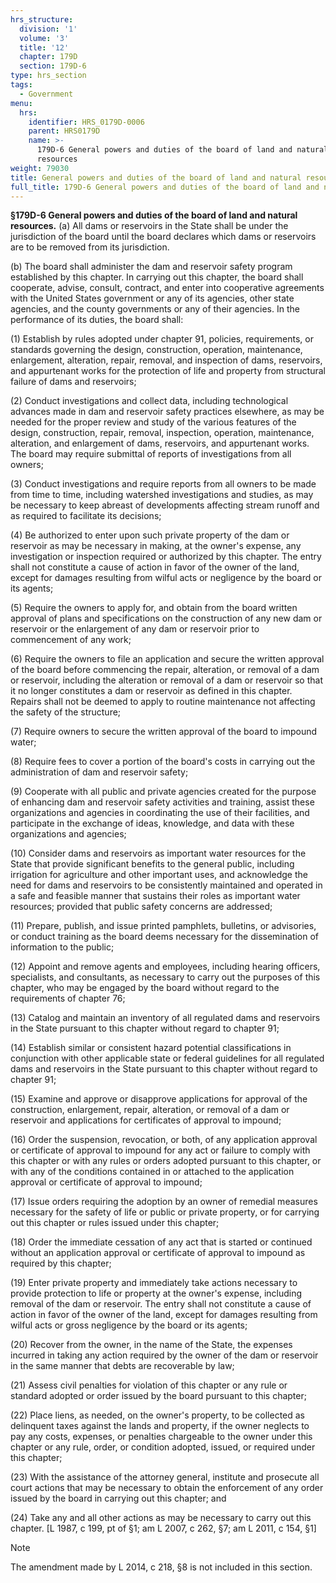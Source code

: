 ```yaml
---
hrs_structure:
  division: '1'
  volume: '3'
  title: '12'
  chapter: 179D
  section: 179D-6
type: hrs_section
tags:
  - Government
menu:
  hrs:
    identifier: HRS_0179D-0006
    parent: HRS0179D
    name: >-
      179D-6 General powers and duties of the board of land and natural
      resources
weight: 79030
title: General powers and duties of the board of land and natural resources
full_title: 179D-6 General powers and duties of the board of land and natural resources
---
```

**§179D-6 General powers and duties of the board of land and natural resources.** (a) All dams or reservoirs in the State shall be under the jurisdiction of the board until the board declares which dams or reservoirs are to be removed from its jurisdiction.

(b) The board shall administer the dam and reservoir safety program established by this chapter. In carrying out this chapter, the board shall cooperate, advise, consult, contract, and enter into cooperative agreements with the United States government or any of its agencies, other state agencies, and the county governments or any of their agencies. In the performance of its duties, the board shall:

(1) Establish by rules adopted under chapter 91, policies, requirements, or standards governing the design, construction, operation, maintenance, enlargement, alteration, repair, removal, and inspection of dams, reservoirs, and appurtenant works for the protection of life and property from structural failure of dams and reservoirs;

(2) Conduct investigations and collect data, including technological advances made in dam and reservoir safety practices elsewhere, as may be needed for the proper review and study of the various features of the design, construction, repair, removal, inspection, operation, maintenance, alteration, and enlargement of dams, reservoirs, and appurtenant works. The board may require submittal of reports of investigations from all owners;

(3) Conduct investigations and require reports from all owners to be made from time to time, including watershed investigations and studies, as may be necessary to keep abreast of developments affecting stream runoff and as required to facilitate its decisions;

(4) Be authorized to enter upon such private property of the dam or reservoir as may be necessary in making, at the owner's expense, any investigation or inspection required or authorized by this chapter. The entry shall not constitute a cause of action in favor of the owner of the land, except for damages resulting from wilful acts or negligence by the board or its agents;

(5) Require the owners to apply for, and obtain from the board written approval of plans and specifications on the construction of any new dam or reservoir or the enlargement of any dam or reservoir prior to commencement of any work;

(6) Require the owners to file an application and secure the written approval of the board before commencing the repair, alteration, or removal of a dam or reservoir, including the alteration or removal of a dam or reservoir so that it no longer constitutes a dam or reservoir as defined in this chapter. Repairs shall not be deemed to apply to routine maintenance not affecting the safety of the structure;

(7) Require owners to secure the written approval of the board to impound water;

(8) Require fees to cover a portion of the board's costs in carrying out the administration of dam and reservoir safety;

(9) Cooperate with all public and private agencies created for the purpose of enhancing dam and reservoir safety activities and training, assist these organizations and agencies in coordinating the use of their facilities, and participate in the exchange of ideas, knowledge, and data with these organizations and agencies;

(10) Consider dams and reservoirs as important water resources for the State that provide significant benefits to the general public, including irrigation for agriculture and other important uses, and acknowledge the need for dams and reservoirs to be consistently maintained and operated in a safe and feasible manner that sustains their roles as important water resources; provided that public safety concerns are addressed;

(11) Prepare, publish, and issue printed pamphlets, bulletins, or advisories, or conduct training as the board deems necessary for the dissemination of information to the public;

(12) Appoint and remove agents and employees, including hearing officers, specialists, and consultants, as necessary to carry out the purposes of this chapter, who may be engaged by the board without regard to the requirements of chapter 76;

(13) Catalog and maintain an inventory of all regulated dams and reservoirs in the State pursuant to this chapter without regard to chapter 91;

(14) Establish similar or consistent hazard potential classifications in conjunction with other applicable state or federal guidelines for all regulated dams and reservoirs in the State pursuant to this chapter without regard to chapter 91;

(15) Examine and approve or disapprove applications for approval of the construction, enlargement, repair, alteration, or removal of a dam or reservoir and applications for certificates of approval to impound;

(16) Order the suspension, revocation, or both, of any application approval or certificate of approval to impound for any act or failure to comply with this chapter or with any rules or orders adopted pursuant to this chapter, or with any of the conditions contained in or attached to the application approval or certificate of approval to impound;

(17) Issue orders requiring the adoption by an owner of remedial measures necessary for the safety of life or public or private property, or for carrying out this chapter or rules issued under this chapter;

(18) Order the immediate cessation of any act that is started or continued without an application approval or certificate of approval to impound as required by this chapter;

(19) Enter private property and immediately take actions necessary to provide protection to life or property at the owner's expense, including removal of the dam or reservoir. The entry shall not constitute a cause of action in favor of the owner of the land, except for damages resulting from wilful acts or gross negligence by the board or its agents;

(20) Recover from the owner, in the name of the State, the expenses incurred in taking any action required by the owner of the dam or reservoir in the same manner that debts are recoverable by law;

(21) Assess civil penalties for violation of this chapter or any rule or standard adopted or order issued by the board pursuant to this chapter;

(22) Place liens, as needed, on the owner's property, to be collected as delinquent taxes against the lands and property, if the owner neglects to pay any costs, expenses, or penalties chargeable to the owner under this chapter or any rule, order, or condition adopted, issued, or required under this chapter;

(23) With the assistance of the attorney general, institute and prosecute all court actions that may be necessary to obtain the enforcement of any order issued by the board in carrying out this chapter; and

(24) Take any and all other actions as may be necessary to carry out this chapter. [L 1987, c 199, pt of §1; am L 2007, c 262, §7; am L 2011, c 154, §1]

Note

The amendment made by L 2014, c 218, §8 is not included in this section.